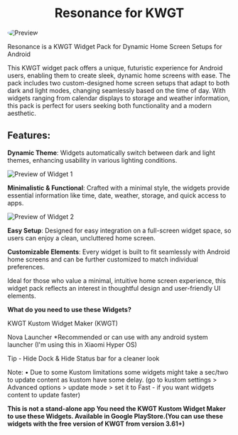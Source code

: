 <h1 align="center">Resonance for KWGT</h1>
<img align="center" alt="Preview" src="https://github.com/user-attachments/assets/11b62e1e-a08d-4950-9540-60f7dc6e5d74"style="border-radius:50%">

Resonance is a KWGT Widget Pack for Dynamic Home Screen Setups for Android 

This KWGT widget pack offers a unique, futuristic experience for Android users, enabling them to create sleek, dynamic home screens with ease. The pack includes two custom-designed home screen setups that adapt to both dark and light modes, changing seamlessly based on the time of day. With widgets ranging from calendar displays to storage and weather information, this pack is perfect for users seeking both functionality and a modern aesthetic.

<h2 align="left">Features:</h2>

**Dynamic Theme**: Widgets automatically switch between dark and light themes, enhancing usability in various lighting conditions.

<img align="center" alt="Preview of Widget 1" src="https://github.com/user-attachments/assets/aa9683e5-7945-4565-8ef6-f7935a878b4f">

**Minimalistic & Functional**: Crafted with a minimal style, the widgets provide essential information like time, date, weather, storage, and quick access to apps.

<img align="center" alt="Preview of Widget 2" src="https://github.com/user-attachments/assets/1c12de64-74e6-4839-89ed-7928c21d2b5f">

**Easy Setup**: Designed for easy integration on a full-screen widget space, so users can enjoy a clean, uncluttered home screen.

**Customizable Elements**: Every widget is built to fit seamlessly with Android home screens and can be further customized to match individual preferences.

Ideal for those who value a minimal, intuitive home screen experience, this widget pack reflects an interest in thoughtful design and user-friendly UI elements.

**What do you need to use these Widgets?**

KWGT Kustom Widget Maker (KWGT)

Nova Launcher *Recommended or can use with any android system launcher (I'm using this in Xiaomi Hyper OS)

Tip - Hide Dock & Hide Status bar for a cleaner look

Note: • Due to some Kustom limitations some widgets might take a sec/two to update content as kustom have some delay. (go to kustom settings > Advanced options > update mode > set it to Fast - if you want widgets content to update faster)


**This is not a stand-alone app You need the KWGT Kustom Widget Maker to use these Widgets. Available in Google PlayStore.(You can use these widgets with the free version of KWGT from version 3.61+)**
